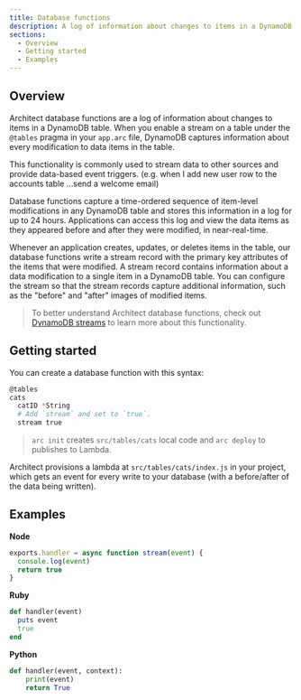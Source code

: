 ```yaml
---
title: Database functions
description: A log of information about changes to items in a DynamoDB table
sections:
  - Overview
  - Getting started
  - Examples
---
```


## Overview

Architect database functions are a log of information about changes to items in a DynamoDB table. When you enable a stream on a table under the `@tables` pragma in your `app.arc` file, DynamoDB captures information about every modification to data items in the table.

This functionality is commonly used to stream data to other sources and provide data-based event triggers. (e.g. when I add new user row to the accounts table …send a welcome email)

Database functions capture a time-ordered sequence of item-level modifications in any DynamoDB table and stores this information in a log for up to 24 hours. Applications can access this log and view the data items as they appeared before and after they were modified, in near-real-time.

Whenever an application creates, updates, or deletes items in the table, our database functions write a stream record with the primary key attributes of the items that were modified. A stream record contains information about a data modification to a single item in a DynamoDB table. You can configure the stream so that the stream records capture additional information, such as the "before" and "after" images of modified items.

> To better understand Architect database functions, check out [DynamoDB streams](https://docs.aws.amazon.com/amazondynamodb/latest/developerguide/Streams.html) to learn more about this functionality.

## Getting started

You can create a database function with this syntax:

```bash
@tables
cats
  catID *String
  # Add `stream` and set to `true`.
  stream true
```

> `arc init` creates `src/tables/cats` local code and `arc deploy` to publishes to Lambda.

Architect provisions a lambda at `src/tables/cats/index.js` in your project, which gets an event for every write to your database (with a before/after of the data being written).


## Examples

**Node**

```javascript
exports.handler = async function stream(event) {
  console.log(event)
  return true
}
```

**Ruby**

```ruby
def handler(event)
  puts event
  true
end
```

**Python**

```python
def handler(event, context):
    print(event)
    return True
```
